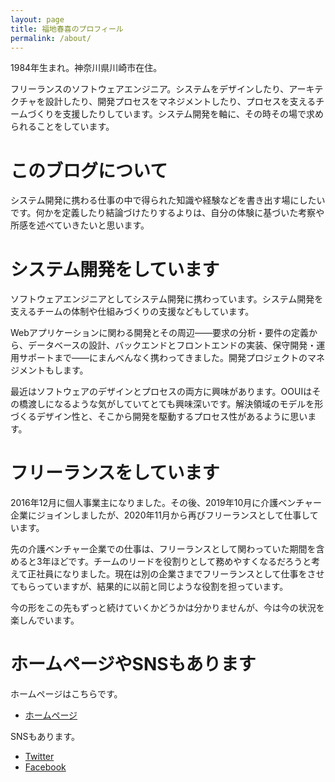 ```yaml
---
layout: page
title: 福地春喜のプロフィール
permalink: /about/
---
```


1984年生まれ。神奈川県川崎市在住。

フリーランスのソフトウェアエンジニア。システムをデザインしたり、アーキテクチャを設計したり、開発プロセスをマネジメントしたり、プロセスを支えるチームづくりを支援したりしています。システム開発を軸に、その時その場で求められることをしています。

# このブログについて

システム開発に携わる仕事の中で得られた知識や経験などを書き出す場にしたいです。何かを定義したり結論づけたりするよりは、自分の体験に基づいた考察や所感を述べていきたいと思います。

# システム開発をしています

ソフトウェアエンジニアとしてシステム開発に携わっています。システム開発を支えるチームの体制や仕組みづくりの支援などもしています。

Webアプリケーションに関わる開発とその周辺――­要求の分析・要件の定義から、データベースの設計、バックエンドとフロントエンドの実装、保守開発・運用サポートまで――にまんべんなく携わってきました。開発プロジェクトのマネジメントもします。

最近はソフトウェアのデザインとプロセスの両方に興味があります。OOUIはその橋渡しになるような気がしていてとても興味深いです。解決領域のモデルを形づくるデザイン性と、そこから開発を駆動するプロセス性があるように思います。

# フリーランスをしています

2016年12月に個人事業主になりました。その後、2019年10月に介護ベンチャー企業にジョインしましたが、2020年11月から再びフリーランスとして仕事しています。

先の介護ベンチャー企業での仕事は、フリーランスとして関わっていた期間を含めると3年ほどです。チームのリードを役割りとして務めやすくなるだろうと考えて正社員になりました。現在は別の企業さまでフリーランスとして仕事をさせてもらっていますが、結果的に以前と同じような役割を担っています。

今の形をこの先もずっと続けていくかどうかは分かりませんが、今は今の状況を楽しんでいます。

# ホームページやSNSもあります

ホームページはこちらです。

- [ホームページ](https://fukuchiharuki.me/)

SNSもあります。

- [Twitter](https://twitter.com/fukuchiharuki)
- [Facebook](https://www.facebook.com/fukuchiharuki)
